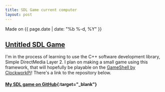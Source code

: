 ```yaml
---
title: SDL Game current computer
layout: post
---
```

Made on {{ page.date | date: "%b %-d, %Y" }}
## [Untitled SDL Game]({{page.url}})

I'm in the process of learning to use the C++ software development library, Simple DirectMedia Layer 2. I plan on making a small game using this framework, that will hopefully be playable on the [GameShell by ClockworkPi](https://clockworkpi.com)! There's a link to the repository below.

<!--more-->

#### [**My SDL game on GitHub**](https://github.com/eashwar/sdl-game){:target="_blank"}


